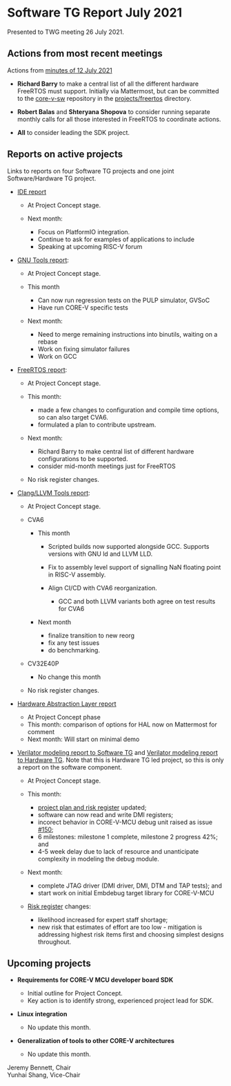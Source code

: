 # Software TG Report July 2021

Presented to TWG meeting 26 July 2021.

## Actions from most recent meetings

Actions from [minutes of 12 July 2021](https://github.com/openhwgroup/core-v-sw/blob/master/meetings/2021/2021-07-12-minutes.md)

- **Richard Barry** to make a central list of all the different hardware FreeRTOS must support. Initially via Mattermost, but can be committed to the [core-v-sw](https://github.com/openhwgroup/core-v-sw) repository in the [projects/freertos](https://github.com/openhwgroup/core-v-sw/tree/master/projects/freertos) directory.

- **Robert Balas** and **Shteryana Shopova** to consider running separate monthly calls for all those interested in FreeRTOS to coordinate actions.

- **All** to consider leading the SDK project.

## Reports on active projects

Links to reports on four Software TG projects and one joint Software/Hardware TG project.

* [IDE report](https://github.com/openhwgroup/core-v-sw/blob/master/projects/ide/2021/monthly-report-2021-07-12.md)

  - At Project Concept stage.
  - Next month:

	- Focus on PlatformIO integration.
	- Continue to ask for examples of applications to include
	- Speaking at upcoming RISC-V forum

* [GNU Tools report](https://github.com/openhwgroup/core-v-sw/blob/master/projects/gnu-tools/2021/monthly-report-2021-07-12.md):

  - At Project Concept stage.
  - This month
	- Can now run regression tests on the PULP simulator, GVSoC
	- Have run CORE-V specific tests

  - Next month:

	- Need to merge remaining instructions into binutils, waiting on a rebase
	- Work on fixing simulator failures
	- Work on GCC

* [FreeRTOS report](https://github.com/openhwgroup/core-v-sw/blob/master/projects/freertos/2021/monthly-report-12-july-21.md):

  - At Project Concept stage.
  - This month:

    - made a few changes to configuration and compile time options, so can also target CVA6.
	- formulated a plan to contribute upstream.

  - Next month:

	- Richard Barry to make central list of different hardware configurations to be supported.
    - consider mid-month meetings just for FreeRTOS

  - No risk register changes.

* [Clang/LLVM Tools report](https://github.com/openhwgroup/core-v-sw/blob/master/projects/clang-llvm/2021/monthly-report-2021-07-12.md):

  - At Project Concept stage.
  - CVA6

    - This month

	  - Scripted builds now supported alongside GCC. Supports versions with GNU ld and LLVM LLD.
	  - Fix to assembly level support of signalling NaN floating point in RISC-V assembly.
	  - Align CI/CD with CVA6 reorganization.

		  - GCC and both LLVM variants both agree on test results for CVA6

	- Next month

	  - finalize transition to new reorg
	  - fix any test issues
	  - do benchmarking.

  - CV32E40P

    - No change this month

  - No risk register changes.

* [Hardware Abstraction Layer report](https://github.com/openhwgroup/core-v-sw/blob/master/projects/hal/2021/monthly-report-2021-07-12.md)

  - At Project Concept phase
  - This month: comparison of options for HAL now on Mattermost for comment
  - Next month: Will start on minimal demo

* [Verilator modeling report to Software TG](https://github.com/openhwgroup/core-v-docs/blob/master/hw/projects/verilator-model/2021/20210712-report.md) and [Verilator modeling report to Hardware TG](https://github.com/openhwgroup/core-v-docs/blob/master/hw/projects/verilator-model/2021/202100721-report.md).  Note that this is Hardware TG led project, so this is only a report on the software component.

  - At Project Concept stage.
  - This month:

    - [project plan and risk register](https://docs.google.com/spreadsheets/d/1Sl_GIklam3redWNj_DRVRVVBD49LvLD8k1zeFsJXllc) updated;
	- software can now read and write DMI registers;
	- incorect behavior in CORE-V-MCU debug unit raised as issue [#150](https://github.com/openhwgroup/core-v-mcu/issues/150);
	- 6 milestones: milestone 1 complete, milestone 2 progress 42%; and
	- 4-5 week delay due to lack of resource and unanticipate complexity in modeling the debug module.

  - Next month:

    - complete JTAG driver (DMI driver, DMI, DTM and TAP tests); and
	- start work on initial Embdebug target library for CORE-V-MCU

  - [Risk register](https://docs.google.com/spreadsheets/d/1Sl_GIklam3redWNj_DRVRVVBD49LvLD8k1zeFsJXllc) changes:

    - likelihood increased for expert staff shortage;
	- new risk that estimates of effort are too low - mitigation is addressing highest risk items first and choosing simplest designs throughout.

## Upcoming projects

* **Requirements for CORE-V MCU developer board SDK**

  - Initial outline for Project Concept.
  - Key action is to identify strong, experienced project lead for SDK.

* **Linux integration**

  - No update this month.

* **Generalization of tools to other CORE-V architectures**

  - No update this month.


Jeremy Bennett, Chair\
Yunhai Shang, Vice-Chair
